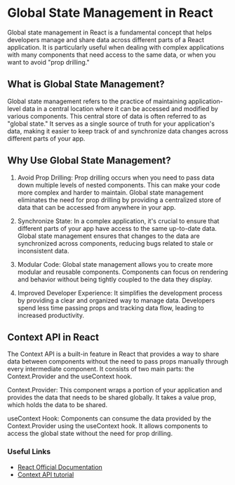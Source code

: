 # Global State Management in React

Global state management in React is a fundamental concept that helps developers manage and share data across different parts of a React application. It is particularly useful when dealing with complex applications with many components that need access to the same data, or when you want to avoid "prop drilling."

## What is Global State Management?

Global state management refers to the practice of maintaining application-level data in a central location where it can be accessed and modified by various components. This central store of data is often referred to as "global state." It serves as a single source of truth for your application's data, making it easier to keep track of and synchronize data changes across different parts of your app.

## Why Use Global State Management?

1.  Avoid Prop Drilling: Prop drilling occurs when you need to pass data down multiple levels of nested components. This can make your code more complex and harder to maintain. Global state management eliminates the need for prop drilling by providing a centralized store of data that can be accessed from anywhere in your app.

2.  Synchronize State: In a complex application, it's crucial to ensure that different parts of your app have access to the same up-to-date data. Global state management ensures that changes to the data are synchronized across components, reducing bugs related to stale or inconsistent data.

3.  Modular Code: Global state management allows you to create more modular and reusable components. Components can focus on rendering and behavior without being tightly coupled to the data they display.

4.  Improved Developer Experience: It simplifies the development process by providing a clear and organized way to manage data. Developers spend less time passing props and tracking data flow, leading to increased productivity.

## Context API in React

The Context API is a built-in feature in React that provides a way to share data between components without the need to pass props manually through every intermediate component. It consists of two main parts: the Context.Provider and the useContext hook.

Context.Provider: This component wraps a portion of your application and provides the data that needs to be shared globally. It takes a value prop, which holds the data to be shared.

useContext Hook: Components can consume the data provided by the Context.Provider using the useContext hook. It allows components to access the global state without the need for prop drilling.

### Useful Links

- [React Official Documentation](https://react.dev/reference/react/useContext)
- [Context API tutorial](https://www.youtube.com/watch?v=sP7ANcTpJr8)
